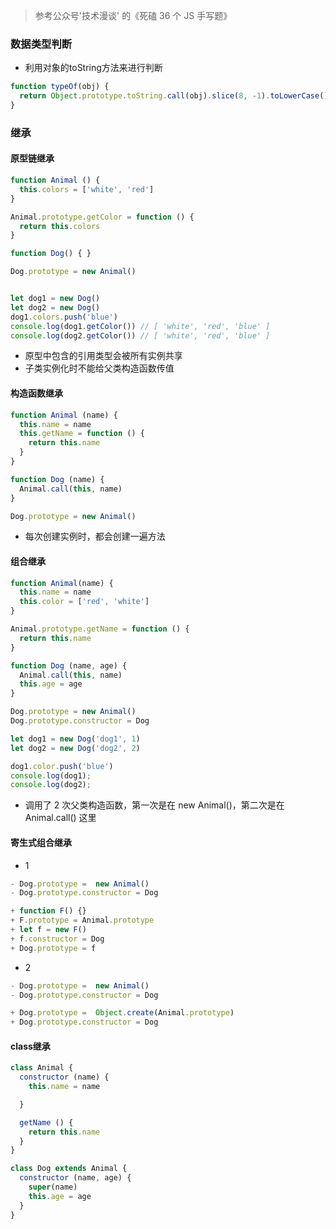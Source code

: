 > 参考公众号'技术漫谈' 的《死磕 36 个 JS 手写题》

### 数据类型判断

- 利用对象的toString方法来进行判断

``` js
function typeOf(obj) {
  return Object.prototype.toString.call(obj).slice(8, -1).toLowerCase()
}
```

### 继承

#### 原型链继承

``` js
function Animal () {
  this.colors = ['white', 'red']
}

Animal.prototype.getColor = function () {
  return this.colors
}

function Dog() { }

Dog.prototype = new Animal()


let dog1 = new Dog()
let dog2 = new Dog()
dog1.colors.push('blue')
console.log(dog1.getColor()) // [ 'white', 'red', 'blue' ]
console.log(dog2.getColor()) // [ 'white', 'red', 'blue' ]
```

- 原型中包含的引用类型会被所有实例共享
- 子类实例化时不能给父类构造函数传值

#### 构造函数继承

``` js
function Animal (name) {
  this.name = name
  this.getName = function () {
    return this.name
  }
}

function Dog (name) {
  Animal.call(this, name)
}

Dog.prototype = new Animal()
```

- 每次创建实例时，都会创建一遍方法

#### 组合继承

``` js
function Animal(name) {
  this.name = name
  this.color = ['red', 'white']
}

Animal.prototype.getName = function () {
  return this.name
}

function Dog (name, age) {
  Animal.call(this, name)
  this.age = age
}

Dog.prototype = new Animal()
Dog.prototype.constructor = Dog

let dog1 = new Dog('dog1', 1)
let dog2 = new Dog('dog2', 2)

dog1.color.push('blue')
console.log(dog1);
console.log(dog2);
```

- 调用了 2 次父类构造函数，第一次是在 new Animal()，第二次是在 Animal.call() 这里

#### 寄生式组合继承
- 1

``` js
- Dog.prototype =  new Animal()
- Dog.prototype.constructor = Dog

+ function F() {}
+ F.prototype = Animal.prototype
+ let f = new F()
+ f.constructor = Dog
+ Dog.prototype = f
```

- 2

``` js
- Dog.prototype =  new Animal()
- Dog.prototype.constructor = Dog

+ Dog.prototype =  Object.create(Animal.prototype)
+ Dog.prototype.constructor = Dog

```

#### class继承

``` js
class Animal {
  constructor (name) {
    this.name = name

  }

  getName () {
    return this.name
  }
}

class Dog extends Animal {
  constructor (name, age) {
    super(name)
    this.age = age
  }
}
```